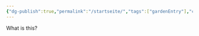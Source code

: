 ```yaml
---
{"dg-publish":true,"permalink":"/startseite/","tags":["gardenEntry"],"created":"2025-07-04T20:54:29.945+02:00"}
---
```


What is this?